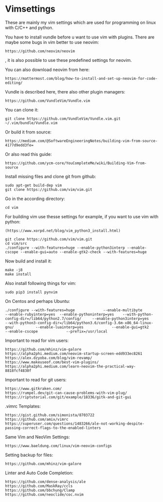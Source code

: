 # Vimsettings

These are mainly my vim settings which are used for programming on linux with C/C++ and python.

You have to install vundle before u want to use vim with plugins. There are maybe some bugs in vim better to use neovim:

```
https://github.com/neovim/neovim
```
, it is also possible to use these predefined settings for neovim.

You can also download neovim from here:

```
https://mattermost.com/blog/how-to-install-and-set-up-neovim-for-code-editing/
```

Vundle is described here, there also other plugin managers:

```
https://github.com/VundleVim/Vundle.vim
```

You can clone it:

```
git clone https://github.com/VundleVim/Vundle.vim.git ~/.vim/bundle/Vundle.vim
```

Or build it from source:

```
https://medium.com/@SoftwareEngineeringNotes/building-vim-from-source-4177d9edd3fe=
```

Or also read this guide:

```
https://github.com/ycm-core/YouCompleteMe/wiki/Building-Vim-from-source
```

Install missing files and clone git from github:

```
sudo apt-get build-dep vim
git clone https://github.com/vim/vim.git

```

Go in the according directory:

```
cd vim

```

For building vim use thesse settings for example, if you want to use vim with python:

```
(https://www.xorpd.net/blog/vim_python3_install.html)
```

```
git clone https://github.com/vim/vim.git
cd vim/src
./configure --with-features=huge --enable-python3interp --enable-cscope --enable-gui=auto --enable-gtk2-check --with-features=huge
```

Now build and install it:

```
make -j8 
make install
```

Also install following things for vim:

```
sudo pip3 install pynvim
```


On Centos and perhaps Ubuntu:

```
./configure --with-features=huge             --enable-multibyte             --enable-rubyinterp=yes  --enable-pythoninterp=yes    --with-python-config-dir=/lib64/python2.7/config/     --enable-python3interp=yes             --with-python3-config-dir=/lib64/python3.6/config-3.6m-x86_64-linux-gnu/          --enable-luainterp=yes             --enable-gui=gtk2             --enable-cscope             --prefix=/usr/local
```

Important to read for vim users:

```
https://github.com/mhinz/vim-galore
https://alpha2phi.medium.com/neovim-startup-screen-edd933ec8261
https://alex.dzyoba.com/blog/vim-revamp/
https://www.makeuseof.com/best-vim-plugins/
https://alpha2phi.medium.com/learn-neovim-the-practical-way-8818fcf4830f
```

Important to read for git users:
```
https://www.gitkraken.com/
https://rumpel.dev/git-can-cause-problems-with-vim-plug/
https://riptutorial.com/git/example/18336/gitk-and-git-gui
```

.vimrc Templates:
```
https://gist.github.com/simonista/8703722
https://github.com/amix/vimrc
https://superuser.com/questions/1483266/ale-not-working-despite-passing-correct-flags-to-the-enabled-linters
```

Same Vim and NeoVim Settings:
```
https://www.baeldung.com/linux/vim-neovim-configs
```

Setting backup for files:
```
https://github.com/mhinz/vim-galore
```

Linter and Auto Code Completion: 
```
https://github.com/dense-analysis/ale
https://github.com/MaskRay/ccls
https://github.com/bbchung/Clamp
https://github.com/neoclide/coc.nvim
```
